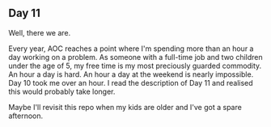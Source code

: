 ## Day 11

Well, there we are.

Every year, AOC reaches a point where I'm spending more than an hour a day working on a problem. As someone with a full-time job and two children under the age of 5, my free time is my most preciously guarded commodity. An hour a day is hard. An hour a day at the weekend is nearly impossible. Day 10 took me over an hour. I read the description of Day 11 and realised this would probably take longer.

Maybe I'll revisit this repo when my kids are older and I've got a spare afternoon.
